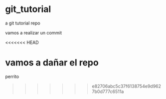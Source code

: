 # git_tutorial
a git tutorial repo

vamos a realizar un commit

<<<<<<< HEAD

vamos a dañar el repo
=======
perrito
>>>>>>> e82706abc5c37f6138754e9d9627b0d777c6511a
